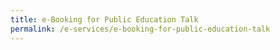 ```yaml
---
title: e-Booking for Public Education Talk
permalink: /e-services/e-booking-for-public-education-talk
---
```

